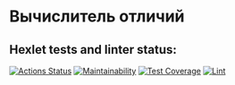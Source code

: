 <h1 align="">Вычислитель отличий</h1>

## Hexlet tests and linter status:
[![Actions Status](https://github.com/denisparamon/php-project-48/actions/workflows/hexlet-check.yml/badge.svg)](https://github.com/denisparamon/php-project-48/actions)
[![Maintainability](https://api.codeclimate.com/v1/badges/cb5e367abe6100c53ad7/maintainability)](https://codeclimate.com/github/denisparamon/difrences-files/maintainability)
[![Test Coverage](https://api.codeclimate.com/v1/badges/cb5e367abe6100c53ad7/test_coverage)](https://codeclimate.com/github/denisparamon/difrences-files/test_coverage)
[![Lint](https://github.com/denisparamon/difrences-files/actions/workflows/lint.yml/badge.svg)](https://github.com/denisparamon/difrences-files/actions/workflows/lint.yml)
